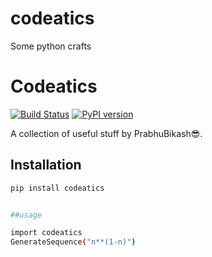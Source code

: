 # codeatics
Some python crafts


# Codeatics

[![Build Status](https://travis-ci.org/PrabhuBikash/codeatics.svg?branch=main)](https://travis-ci.org/PrabhuBikash/codeatics)
[![PyPI version](https://badge.fury.io/py/codeatics.svg)](https://badge.fury.io/py/codeatics)

A collection of useful stuff by PrabhuBikash😎.

## Installation

```bash
pip install codeatics


##usage

import codeatics
GenerateSequence("n**(1-n)")

